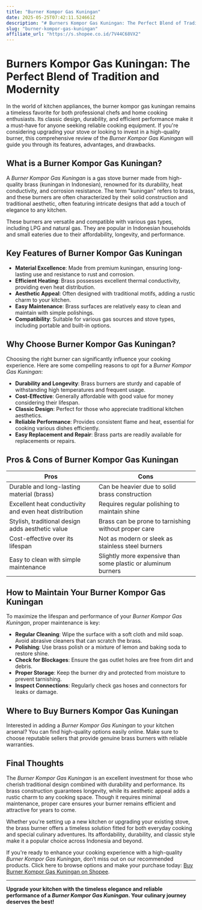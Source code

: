 ```yaml
---
title: "Burner Kompor Gas Kuningan"
date: 2025-05-25T07:42:11.524661Z
description: "# Burners Kompor Gas Kuningan: The Perfect Blend of Tradition and Modernity..."
slug: "burner-kompor-gas-kuningan"
affiliate_url: "https://s.shopee.co.id/7V44C68VX2"
---
```

# Burners Kompor Gas Kuningan: The Perfect Blend of Tradition and Modernity

In the world of kitchen appliances, the burner kompor gas kuningan remains a timeless favorite for both professional chefs and home cooking enthusiasts. Its classic design, durability, and efficient performance make it a must-have for anyone seeking reliable cooking equipment. If you're considering upgrading your stove or looking to invest in a high-quality burner, this comprehensive review of the *Burner Kompor Gas Kuningan* will guide you through its features, advantages, and drawbacks.

## What is a Burner Kompor Gas Kuningan?

A *Burner Kompor Gas Kuningan* is a gas stove burner made from high-quality brass (kuningan in Indonesian), renowned for its durability, heat conductivity, and corrosion resistance. The term "kuningan" refers to brass, and these burners are often characterized by their solid construction and traditional aesthetic, often featuring intricate designs that add a touch of elegance to any kitchen.

These burners are versatile and compatible with various gas types, including LPG and natural gas. They are popular in Indonesian households and small eateries due to their affordability, longevity, and performance.

## Key Features of Burner Kompor Gas Kuningan

- **Material Excellence**: Made from premium kuningan, ensuring long-lasting use and resistance to rust and corrosion.
- **Efficient Heating**: Brass possesses excellent thermal conductivity, providing even heat distribution.
- **Aesthetic Appeal**: Often designed with traditional motifs, adding a rustic charm to your kitchen.
- **Easy Maintenance**: Brass surfaces are relatively easy to clean and maintain with simple polishings.
- **Compatibility**: Suitable for various gas sources and stove types, including portable and built-in options.

## Why Choose Burner Kompor Gas Kuningan?

Choosing the right burner can significantly influence your cooking experience. Here are some compelling reasons to opt for a *Burner Kompor Gas Kuningan*:

- **Durability and Longevity**: Brass burners are sturdy and capable of withstanding high temperatures and frequent usage.
- **Cost-Effective**: Generally affordable with good value for money considering their lifespan.
- **Classic Design**: Perfect for those who appreciate traditional kitchen aesthetics.
- **Reliable Performance**: Provides consistent flame and heat, essential for cooking various dishes efficiently.
- **Easy Replacement and Repair**: Brass parts are readily available for replacements or repairs.

## Pros & Cons of Burner Kompor Gas Kuningan

| Pros                                               | Cons                                             |
|-----------------------------------------------------|--------------------------------------------------|
| Durable and long-lasting material (brass)         | Can be heavier due to solid brass construction |
| Excellent heat conductivity and even heat distribution | Requires regular polishing to maintain shine |
| Stylish, traditional design adds aesthetic value | Brass can be prone to tarnishing without proper care |
| Cost-effective over its lifespan                  | Not as modern or sleek as stainless steel burners |
| Easy to clean with simple maintenance             | Slightly more expensive than some plastic or aluminum burners |

## How to Maintain Your Burner Kompor Gas Kuningan

To maximize the lifespan and performance of your *Burner Kompor Gas Kuningan*, proper maintenance is key:

- **Regular Cleaning**: Wipe the surface with a soft cloth and mild soap. Avoid abrasive cleaners that can scratch the brass.
- **Polishing**: Use brass polish or a mixture of lemon and baking soda to restore shine.
- **Check for Blockages**: Ensure the gas outlet holes are free from dirt and debris.
- **Proper Storage**: Keep the burner dry and protected from moisture to prevent tarnishing.
- **Inspect Connections**: Regularly check gas hoses and connectors for leaks or damage.

## Where to Buy Burners Kompor Gas Kuningan

Interested in adding a *Burner Kompor Gas Kuningan* to your kitchen arsenal? You can find high-quality options easily online. Make sure to choose reputable sellers that provide genuine brass burners with reliable warranties.

## Final Thoughts

The *Burner Kompor Gas Kuningan* is an excellent investment for those who cherish traditional design combined with durability and performance. Its brass construction guarantees longevity, while its aesthetic appeal adds a rustic charm to any cooking space. Though it requires minimal maintenance, proper care ensures your burner remains efficient and attractive for years to come.

Whether you're setting up a new kitchen or upgrading your existing stove, the brass burner offers a timeless solution fitted for both everyday cooking and special culinary adventures. Its affordability, durability, and classic style make it a popular choice across Indonesia and beyond.

If you're ready to enhance your cooking experience with a high-quality *Burner Kompor Gas Kuningan*, don’t miss out on our recommended products. Click here to browse options and make your purchase today: [Buy Burner Kompor Gas Kuningan on Shopee](https://s.shopee.co.id/7V44C68VX2).

---

**Upgrade your kitchen with the timeless elegance and reliable performance of a *Burner Kompor Gas Kuningan*. Your culinary journey deserves the best!**